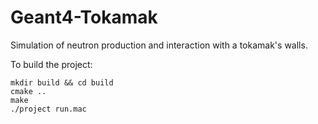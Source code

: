 # Geant4-Tokamak
Simulation of neutron production and interaction with a tokamak's walls.

To build the project:
```
mkdir build && cd build
cmake ..
make
./project run.mac
```
